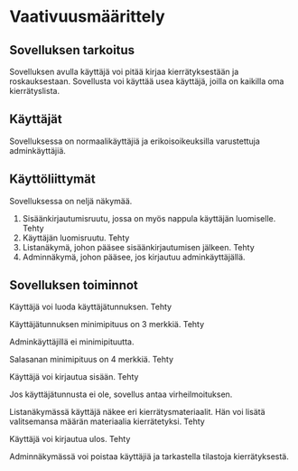 # Vaativuusmäärittely

## Sovelluksen tarkoitus

Sovelluksen avulla käyttäjä voi pitää kirjaa kierrätyksestään ja roskauksestaan. Sovellusta voi käyttää usea käyttäjä, joilla on kaikilla oma kierrätyslista.

## Käyttäjät

Sovelluksessa on normaalikäyttäjiä ja erikoisoikeuksilla varustettuja adminkäyttäjiä.

## Käyttöliittymät

Sovelluksessa on neljä näkymää. 
1. Sisäänkirjautumisruutu, jossa on myös nappula käyttäjän luomiselle. Tehty
2. Käyttäjän luomisruutu. Tehty
3. Listanäkymä, johon pääsee sisäänkirjautumisen jälkeen. Tehty
4. Adminnäkymä, johon pääsee, jos kirjautuu adminkäyttäjällä.

## Sovelluksen toiminnot
Käyttäjä voi luoda käyttäjätunnuksen. Tehty

Käyttäjätunnuksen minimipituus on 3 merkkiä. Tehty

Adminkäyttäjillä ei minimipituutta.

Salasanan minimipituus on 4 merkkiä. Tehty

Käyttäjä voi kirjautua sisään. Tehty

Jos käyttäjätunnusta ei ole, sovellus antaa virheilmoituksen.

Listanäkymässä käyttäjä näkee eri kierrätysmateriaalit. Hän voi lisätä valitsemansa määrän materiaalia kierrätetyksi. Tehty

Käyttäjä voi kirjautua ulos. Tehty

Adminnäkymässä voi poistaa käyttäjiä ja tarkastella tilastoja kierrätyksestä.

